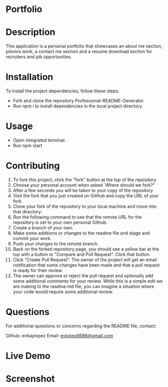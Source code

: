 # Portfolio

# Description 
This application is a personal portfolio that showcases an about me section, previos work, a contact me section and a resume download section for recruiters and job opportunities.

# Installation

To install the project dependencies, follow these steps:

- Fork and clone the repository Professional-README-Generator.
- Run npm i to install dependencies in the local project directory.

# Usage

- Open integrated terminal.
- Run npm start 

# Contributing

1. To fork this project, click the "fork" button at the top of the repository
2. Choose your personal account when asked `Where should we fork?"
3. After a few seconds you will be taken to your copy of the repository
5. Visit the fork that you just created on GitHub and copy the URL of your fork.
6. Clone your fork of the repository to your local machine and move into that directory:
7. Run the following command to see that the remote URL for the repository is set to your own personal Github:
8. Create a branch of your own.
9. Make some additions or changes to the readme file and stage and commit your work.
10. Push your changes to the remote branch.
11. Back on the forked repository page, you should see a yellow bar at the top with a button to "Compare and Pull Request". Click that button.
12. Click "Create Pull Request". The owner of the project will get an email notification that some changes have been made and that a pull request is ready for their review.
13. The owner can approve or reject the pull request and optionally add some additional comments for your review. While this is a simple edit we are making to the readme.md file, you can imagine a situation where your code would require some additional review.

# Questions
For additional questions or concerns regarding the README file, contact:

Github: erikaylopez
Email: eylopez8686@gmail.com

# Live Demo 


# Screenshot 